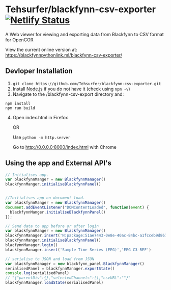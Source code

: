 Tehsurfer/blackfynn-csv-exporter
[![Netlify Status](https://api.netlify.com/api/v1/badges/75636c30-c9c2-41d4-8499-ee2826664aac/deploy-status)](https://app.netlify.com/sites/bf-export/deploys)
======
A Web viewer for viewing and exporting data from Blackfynn to CSV format for OpenCOR

View the current online version at:
https://blackfynnpythonlink.ml/blackfynn-csv-exporter/

Devloper Installation
------
1. `git clone https://github.com/Tehsurfer/blackfynn-csv-exporter.git`
2. Install [Node.js](https://nodejs.org/en/) if you do not have it (check using `npm -v`)
3. Navigate to the /blackfynn-csv-export directory and: 
```
npm install
npm run build
```
4. Open index.html in Firefox 

    OR
    
    Use `python -m http.server`
    
    Go to http://0.0.0.0:8000/index.html with Chrome
    
Using the app and External API's
-------
```javascript
// Initialises app.
var blackfynnManger = new BlackfynnManager()
blackfynnManger.initialiseBlackfynnPanel()


//Initialises app on document load.
var blackfynnManger = new BlackfynnManager()
document.addEventListener("DOMContentLoaded", function(event) { 
  blackfynnManger.initialiseBlackfynnPanel()
});

// Send data to app before or after login
var blackfynnManger = new BlackfynnManager()
blackfynnManager.insert('N:package:51ae7443-0e8e-40ac-84bc-a1fcceb9d867','EEG FZ-REF')
blackfynnManger.initialiseBlackfynnPanel()
blacfynnManager.login()
blackfynnManager.insert('Sample Time Series (EEG)','EEG C3-REF')

// serialise to JSON and load from JSON
var blackfynnManager = new blackfynn_panel.BlackfynnManager()
serialisedPanel = blackfynnManager.exportState()
console.log(serialisedPanel)
// "{"parentDiv":{},"selectedChannels":[],"csvURL":""}"
blackfynnManager.loadState(serialisedPanel)

```
